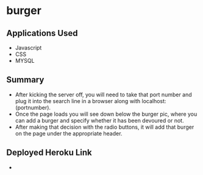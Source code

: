 # burger

## Applications Used
- Javascript
- CSS
- MYSQL


## Summary
- After kicking the server off, you will need to take that port number and plug it into the search line in a browser along with localhost:(portnumber).
- Once the page loads you will see down below the burger pic, where you can add a burger and specify whether it has been devoured or not.
- After making that decision with the radio buttons, it will add that burger on the page under the appropriate header.

## Deployed Heroku Link
- 